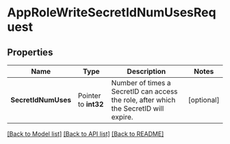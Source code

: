 # AppRoleWriteSecretIdNumUsesRequest


## Properties

Name | Type | Description | Notes
------------ | ------------- | ------------- | -------------
**SecretIdNumUses** | Pointer to **int32** | Number of times a SecretID can access the role, after which the SecretID will expire. | [optional] 





[[Back to Model list]](../README.md#documentation-for-models) [[Back to API list]](../README.md#documentation-for-api-endpoints) [[Back to README]](../README.md)


